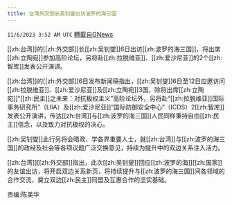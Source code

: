 ```yaml
---
title: 台湾外交部长吴钊燮出访波罗的海三国
---
```

`11/6/2023 3:52 AM UTC` [轉載自GNews](https://gnews.org/articles/1929650)

[[zh:台湾]]的[[zh:外交部]]长[[zh:吴钊燮]]6日出访[[zh:波罗的海三国]]，将出席[[zh:立陶宛]]参加高阶论坛，另将赴[[zh:拉脱维亚]]、[[zh:爱沙尼亚]]的2个[[zh:智库]]发表公开演讲。

[[zh:台湾]]的[[zh:外交部]]6日发布新闻稿指出，[[zh:吴钊燮]]6日至12日应邀访问[[zh:拉脱维亚]]、[[zh:爱沙尼亚]]及[[zh:立陶宛]]3国，除将出席[[zh:立陶宛]]“[[zh:民主]]之未来：对抗极权主义”高阶论坛外，另将赴“[[zh:拉脱维亚]]国际事务研究所”（LIIA）及[[zh:爱沙尼亚]]“国际防御安全中心”（ICDS）2[[zh:智库]]发表公开演讲，传达[[zh:台湾]]与[[zh:波罗的海三国]]人民同样秉持自由[[zh:民主]]信念，以及致力对抗极权的决心。

[[zh:吴钊燮]]此行另将会晤政、学各界重要人士，就[[zh:台湾]]与[[zh:波罗的海三国]]的政经及社会等各项议题广泛交换意见，持续为提升中的双边关系注入活力。

[[zh:台湾]][[zh:外交部]]指出，此次[[zh:吴钊燮]]回应[[zh:波罗的海]][[zh:国家]]的友谊出访，将开启双边关系新页，将持续提升与[[zh:波罗的海三国]]间各领域的合作交流，奠立双边[[zh:民主]]同盟及互惠合作的坚实基础。

责编:陈美华
